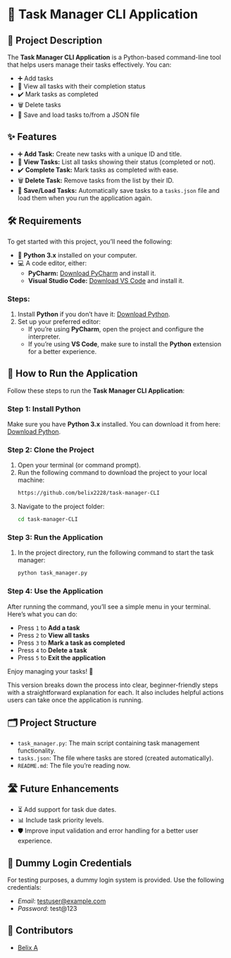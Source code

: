 # 📝 Task Manager CLI Application

## 📖 Project Description
The **Task Manager CLI Application** is a Python-based command-line tool that helps users manage their tasks effectively. You can:
- ➕ Add tasks
- 👀 View all tasks with their completion status
- ✔️ Mark tasks as completed
- 🗑️ Delete tasks
- 💾 Save and load tasks to/from a JSON file

## ✨ Features
- ➕ **Add Task:** Create new tasks with a unique ID and title.
- 👀 **View Tasks:** List all tasks showing their status (completed or not).
- ✔️ **Complete Task:** Mark tasks as completed with ease.
- 🗑️ **Delete Task:** Remove tasks from the list by their ID.
- 💾 **Save/Load Tasks:** Automatically save tasks to a `tasks.json` file and load them when you run the application again.

## 🛠️ Requirements
To get started with this project, you’ll need the following:

- 🐍 **Python 3.x** installed on your computer.
- 💻 A code editor, either:
  - **PyCharm:** [Download PyCharm](https://www.jetbrains.com/pycharm/download/) and install it.
  - **Visual Studio Code:** [Download VS Code](https://code.visualstudio.com/download) and install it.

### Steps:
1. Install **Python** if you don’t have it: [Download Python](https://www.python.org/downloads/).
2. Set up your preferred editor:
   - If you’re using **PyCharm**, open the project and configure the interpreter.
   - If you’re using **VS Code**, make sure to install the **Python** extension for a better experience.
 

## 🚀 How to Run the Application

Follow these steps to run the **Task Manager CLI Application**:

### Step 1: Install Python
Make sure you have **Python 3.x** installed. You can download it from here: [Download Python](https://www.python.org/downloads/).

### Step 2: Clone the Project
1. Open your terminal (or command prompt).
2. Run the following command to download the project to your local machine:
   ```bash
   https://github.com/belix2228/task-manager-CLI

3. Navigate to the project folder:
   ```bash
   cd task-manager-CLI
   ```

### Step 3: Run the Application
1. In the project directory, run the following command to start the task manager:
   ```bash
   python task_manager.py
   ```

### Step 4: Use the Application
After running the command, you’ll see a simple menu in your terminal. Here’s what you can do:
- Press `1` to **Add a task**
- Press `2` to **View all tasks**
- Press `3` to **Mark a task as completed**
- Press `4` to **Delete a task**
- Press `5` to **Exit the application**

Enjoy managing your tasks! 🎉

This version breaks down the process into clear, beginner-friendly steps with a straightforward explanation for each. It also includes helpful actions users can take once the application is running.

## 🗂️ Project Structure
- `task_manager.py`: The main script containing task management functionality.
- `tasks.json`: The file where tasks are stored (created automatically).
- `README.md`: The file you’re reading now.

## 🛣️ Future Enhancements
- ⏳ Add support for task due dates.
- 📊 Include task priority levels.
- 🛡️ Improve input validation and error handling for a better user experience.

## 👤 Dummy Login Credentials
For testing purposes, a dummy login system is provided. Use the following credentials:

- *Email*: testuser@example.com
- *Password*: test@123

## 👥 Contributors
- [Belix A ](https://github.com/belix2228)



